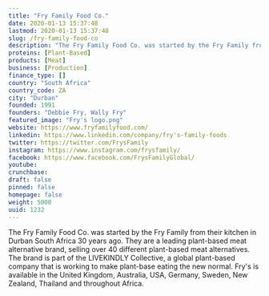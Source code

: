 ```yaml
---
title: "Fry Family Food Co."
date: 2020-01-13 15:37:48
lastmod: 2020-01-13 15:37:48
slug: /fry-family-food-co
description: "The Fry Family Food Co. was started by the Fry Family from their kitchen in Durban South Africa 30 years ago. They are a leading plant-based meat alternative brand, selling over 40 different plant-based meat alternatives. The brand is part of the LIVEKINDLY Collective, a global plant-based company that is working to make plant-base eating the new normal. Fry's is available in the United Kingdom, Australia, USA, Germany, Sweden, New Zealand, Thailand and throughout Africa."
proteins: [Plant-Based]
products: [Meat]
business: [Production]
finance_type: []
country: "South Africa"
country_code: ZA
city: "Durban"
founded: 1991
founders: "Debbie Fry, Wally Fry"
featured_image: "Fry's logo.png"
website: https://www.fryfamilyfood.com/
linkedin: https://www.linkedin.com/company/fry's-family-foods
twitter: https://twitter.com/FrysFamily
instagram: https://www.instagram.com/frysfamily/
facebook: https://www.facebook.com/FrysFamilyGlobal/
youtube: 
crunchbase: 
draft: false
pinned: false
homepage: false
weight: 5000
uuid: 1232
---
```

The Fry Family Food Co. was started by the Fry Family from their kitchen in Durban South Africa 30 years ago. They are a leading plant-based meat alternative brand, selling over 40 different plant-based meat alternatives. The brand is part of the LIVEKINDLY Collective, a global plant-based company that is working to make plant-base eating the new normal. Fry's is available in the United Kingdom, Australia, USA, Germany, Sweden, New Zealand, Thailand and throughout Africa.
